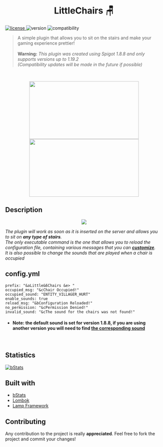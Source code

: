 <h1 align="center">LittleChairs 🪑</h1>
<p>
  <a href="https://github.com/nheatyon/LittleChairs/blob/main/LICENSE">
    <img alt="license" src="https://img.shields.io/badge/License-MIT-yellow.svg" />
  </a>
  <img alt="version" src="https://img.shields.io/badge/Version-1.0-blue.svg?cacheSeconds=2592000" />
  <img alt="compatibility" src="https://img.shields.io/badge/Compatibility-From%201.8.8%20to%201.19.2-green.svg" />
</p>

> A simple plugin that allows you to sit on the stairs and make your gaming experience prettier!<br/><br/>
> <b>Warning:</b> <i>This plugin was created using Spigot 1.8.8 and only supports versions up to 1.19.2</i><br/>
> <i>(Compatibility updates will be made in the future if possible)</i>

<br/>

<p align="center">
  <img src="https://i.imgur.com/0hIiE4B.png" width="350" height="184" hspace="20" />
  <img src="https://i.imgur.com/xPyiBzn.png" width="350" height="184" hspace="20" />
</div>

## Description
<p align="center">
  <img src="https://i.imgur.com/1NjcXFH.png" />
</p>

<i>The plugin will work as soon as it is inserted on the server and allows you to sit on <b>any type of stairs</b>.<br/>
The only executable command is the one that allows you to reload the configuration file, containing various messages that you can <b><i><u>customize</u></i></b>.<br/>
It is also possible to change the sounds that are played when a chair is occupied<br/></i>

## config.yml
```
prefix: "&aLittle&6Chairs &e> "
occupied_msg: "&cChair Occupied!"
occupied_sound: "ENTITY_VILLAGER_HURT"
enable_sounds: true
reload_msg: "&bConfiguration Reloaded!"
no_permission: "&cPermission Denied!"
invalid_sound: "&cThe sound for the chairs was not found!"
```
* <h4>Note: the default sound is set for version 1.8.8, if you are using another version you will need to find <a href="https://www.andre601.ch/Spigot-Sounds">the corresponding sound</a></h4>
<br/>

## Statistics
[![bStats](https://bstats.org/signatures/bukkit/LittleChairs.svg "bStats")](https://bstats.org/plugin/bukkit/LittleChairs/ "bStats")

## Built with

* <a href="https://bstats.org">bStats</a>
* <a href="https://projectlombok.org">Lombok</a>
* <a href="https://github.com/Revxrsal/Lamp">Lamp Framework</a>

## Contributing

Any contribution to the project is really <b>appreciated</b>. Feel free to fork the project and commit your changes!<br/>

